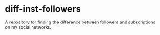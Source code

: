 # diff-inst-followers

A repository for finding the difference between followers and subscriptions on my social networks.
